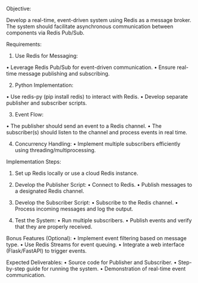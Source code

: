 Objective:

Develop a real-time, event-driven system using Redis as a message broker. The system should facilitate asynchronous communication between components via Redis Pub/Sub.

Requirements:

1.	Use Redis for Messaging:

•	Leverage Redis Pub/Sub for event-driven communication.
•	Ensure real-time message publishing and subscribing.

2.	Python Implementation:

•	Use redis-py (pip install redis) to interact with Redis.
•	Develop separate publisher and subscriber scripts.

3.	Event Flow:

•	The publisher should send an event to a Redis channel.
•	The subscriber(s) should listen to the channel and process events in real time.

4.	Concurrency Handling:
•	Implement multiple subscribers efficiently using threading/multiprocessing.


Implementation Steps:
1.	Set up Redis locally or use a cloud Redis instance.

2.	Develop the Publisher Script:
•	Connect to Redis.
•	Publish messages to a designated Redis channel.

3.	Develop the Subscriber Script:
•	Subscribe to the Redis channel.
•	Process incoming messages and log the output.

4.	Test the System:
•	Run multiple subscribers.
•	Publish events and verify that they are properly received.

Bonus Features (Optional):
•	Implement event filtering based on message type.
•	Use Redis Streams for event queuing.
•	Integrate a web interface (Flask/FastAPI) to trigger events.

Expected Deliverables:
•	Source code for Publisher and Subscriber.
•	Step-by-step guide for running the system.
•	Demonstration of real-time event communication.